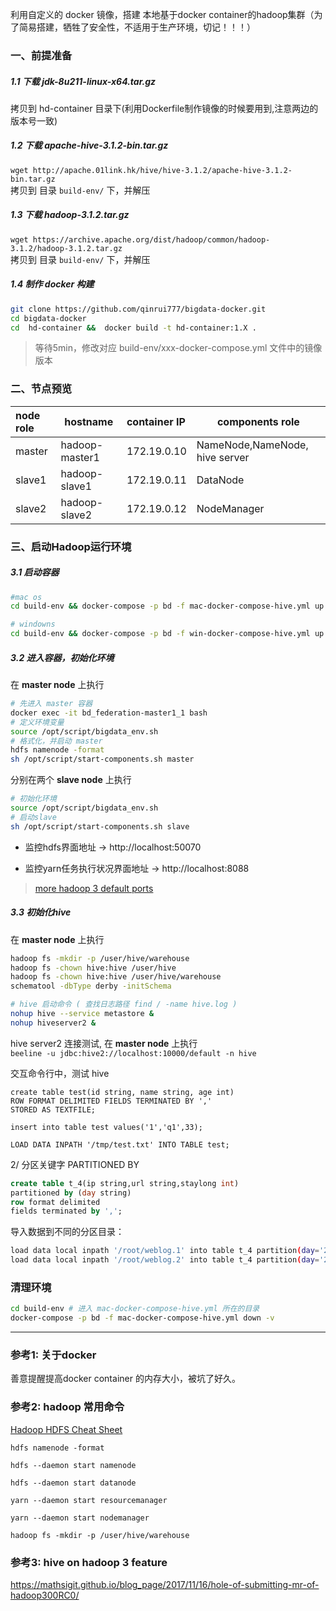 利用自定义的 docker 镜像，搭建 本地基于docker container的hadoop集群（为了简易搭建，牺牲了安全性，不适用于生产环境，切记！！！）

### 一、前提准备

##### 1.1 下载 jdk-8u211-linux-x64.tar.gz  
拷贝到 hd-container 目录下(利用Dockerfile制作镜像的时候要用到,注意两边的版本号一致)
##### 1.2 下载 apache-hive-3.1.2-bin.tar.gz  
   `wget http://apache.01link.hk/hive/hive-3.1.2/apache-hive-3.1.2-bin.tar.gz`   
   拷贝到 目录 `build-env/` 下，并解压 
##### 1.3 下载 hadoop-3.1.2.tar.gz   
`wget https://archive.apache.org/dist/hadoop/common/hadoop-3.1.2/hadoop-3.1.2.tar.gz`  
拷贝到 目录 `build-env/` 下，并解压 
##### 1.4 制作 docker 构建
  ```bash
  git clone https://github.com/qinrui777/bigdata-docker.git
  cd bigdata-docker
  cd  hd-container &&  docker build -t hd-container:1.X .
  ```
  > 等待5min，修改对应 build-env/xxx-docker-compose.yml 文件中的镜像版本

### 二、节点预览

| node role |    hostname  |  container IP |   components role  |
| :---------| ------------|  :------     |   -------| 
|    master | hadoop-master1 | 172.19.0.10 | NameNode,NameNode, hive server
|   slave1  | hadoop-slave1  | 172.19.0.11 | DataNode
|    slave2  | hadoop-slave2 |  172.19.0.12| NodeManager

### 三、启动Hadoop运行环境

##### 3.1 启动容器
```bash
#mac os
cd build-env && docker-compose -p bd -f mac-docker-compose-hive.yml up -d

# windowns
cd build-env && docker-compose -p bd -f win-docker-compose-hive.yml up -d
```

##### 3.2 进入容器，初始化环境
在 **master node** 上执行

```bash
# 先进入 master 容器
docker exec -it bd_federation-master1_1 bash
# 定义环境变量
source /opt/script/bigdata_env.sh
# 格式化，并启动 master
hdfs namenode -format
sh /opt/script/start-components.sh master
```

分别在两个 **slave node** 上执行

```sh
# 初始化环境 
source /opt/script/bigdata_env.sh
# 启动slave
sh /opt/script/start-components.sh slave
```

- 监控hdfs界面地址 -> http://localhost:50070

- 监控yarn任务执行状况界面地址 -> http://localhost:8088


>[more hadoop 3 default ports](https://www.stefaanlippens.net/hadoop-3-default-ports.html)

##### 3.3 初始化hive

在 **master node** 上执行
```bash
hadoop fs -mkdir -p /user/hive/warehouse
hadoop fs -chown hive:hive /user/hive
hadoop fs -chown hive:hive /user/hive/warehouse
schematool -dbType derby -initSchema

# hive 启动命令 ( 查找日志路径 find / -name hive.log )
nohup hive --service metastore &
nohup hiveserver2 &
```

hive server2 连接测试, 在 **master node** 上执行   
`beeline -u jdbc:hive2://localhost:10000/default -n hive`

交互命令行中，测试 hive

```
create table test(id string, name string, age int)
ROW FORMAT DELIMITED FIELDS TERMINATED BY ','
STORED AS TEXTFILE;
```

`insert into table test values('1','q1',33);`

`LOAD DATA INPATH '/tmp/test.txt' INTO TABLE test;`

2/ 分区关键字 PARTITIONED BY
```sql
create table t_4(ip string,url string,staylong int)
partitioned by (day string)
row format delimited
fields terminated by ',';
```

导入数据到不同的分区目录：
```bash
load data local inpath '/root/weblog.1' into table t_4 partition(day='2017-04-08');
load data local inpath '/root/weblog.2' into table t_4 partition(day='2017-04-09');
```

### 清理环境

```bash
cd build-env # 进入 mac-docker-compose-hive.yml 所在的目录
docker-compose -p bd -f mac-docker-compose-hive.yml down -v
```

---
### 参考1:  关于docker
善意提醒提高docker container 的内存大小，被坑了好久。

### 参考2: hadoop 常用命令


[Hadoop HDFS Cheat Sheet](https://linoxide.com/linux-how-to/hadoop-commands-cheat-sheet/)

`hdfs namenode -format`

`hdfs --daemon start namenode`

`hdfs --daemon start datanode`

`yarn --daemon start resourcemanager`

`yarn --daemon start nodemanager`

`hadoop fs -mkdir -p /user/hive/warehouse`

### 参考3: hive on hadoop 3 feature 
https://mathsigit.github.io/blog_page/2017/11/16/hole-of-submitting-mr-of-hadoop300RC0/ 
